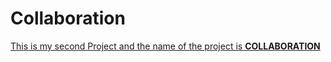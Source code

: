 # Collaboration

[This is my second Project and the name of the project is **COLLABORATION**](http://127.0.0.1:8887/#/)

